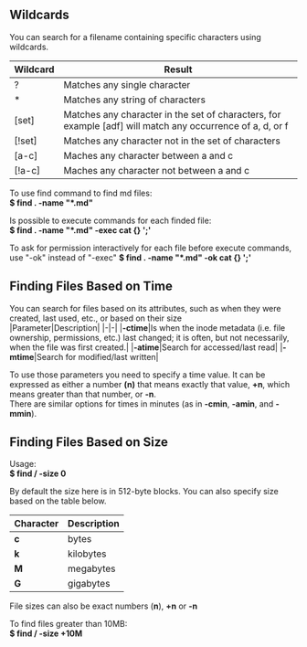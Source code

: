 ## Wildcards

You can search for a filename containing specific characters using wildcards.

|Wildcard|Result|
|-|-|
|?|Matches any single character|
|*|Matches any string of characters|
|[set]|Matches any character in the set of characters, for example [adf] will match any occurrence of a, d, or f|
|[!set]|Matches any character not in the set of characters|
|[a-c]|Maches any character between a and c|
|[!a-c]|Maches any character not between a and c|

To use find command to find md files:\
**$ find . -name "*.md"** 

Is possible to execute commands for each finded file:\
**$ find . -name "*.md" -exec cat {} ';'**

To ask for permission interactively for each file before execute commands, use "-ok" instead of "-exec"
**$ find . -name "*.md" -ok cat {} ';'**

## Finding Files Based on Time

You can search for files based on its attributes, such as when they were created, last used, etc., or based on their size\
|Parameter|Description|
|-|-|
|**-ctime**|Is when the inode metadata (i.e. file ownership, permissions, etc.) last changed; it is often, but not necessarily, when the file was first created.|
|**-atime**|Search for accessed/last read|
|**-mtime**|Search for modified/last written|

To use those parameters you need to specify a time value. It can be expressed as either a number **(n)** that means exactly that value, **+n**, which means greater than that number, or **-n**.\
There are similar options for times in minutes (as in **-cmin**, **-amin**, and **-mmin**).

## Finding Files Based on Size

Usage:\
**$ find / -size 0**

By default the size here is in 512-byte blocks. You can also specify size based on the table below.

|Character|Description|
|-|-|
|**c**|bytes|
|**k**|kilobytes|
|**M**|megabytes|
|**G**|gigabytes|

File sizes can also be exact numbers (**n**), **+n** or **-n**

To find files greater than 10MB:\
**$ find / -size +10M**